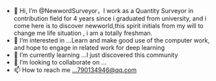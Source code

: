 - 👋 Hi, I’m @NewwordSurveyor，I work as a Quantity Surveyor in contribution field for 4 years since i graduated from university, and i come here is to discover newworld,this spirit initials from my will to change me life situation , i am a totally freshman.
- 👀 I’m interested in ...Learn and make good use of the computer work, and hope to engage in related work for deep learning
- 🌱 I’m currently learning ...I just discovered this community 
- 💞️ I’m looking to collaborate on ...
- 📫 How to reach me ...790134946@qq.com

<!---
NewwordSurveyor/NewwordSurveyor is a ✨ special ✨ repository because its `README.md` (this file) appears on your GitHub profile.
You can click the Preview link to take a look at your changes.
--->
